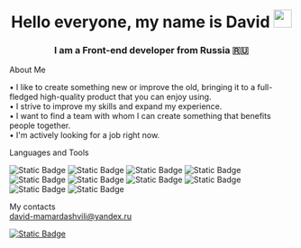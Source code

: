 <h1 align="center">Hello everyone, my name is David</a> 
<img src="https://github.com/blackcater/blackcater/raw/main/images/Hi.gif" height="32"/></h1>
<h3 align="center">I am a Front-end developer from Russia 🇷🇺</h3>

About Me  

• I like to create something new or improve the old, bringing it to a full-fledged high-quality product that you can enjoy using.  
• I strive to improve my skills and expand my experience.  
• I want to find a team with whom I can create something that benefits people together.  
• I'm actively looking for a job right now.

Languages and Tools  

<img alt="Static Badge" src="https://img.shields.io/badge/html-white?style=for-the-badge"> <img alt="Static Badge" src="https://img.shields.io/badge/css-white?style=for-the-badge"> <img alt="Static Badge" src="https://img.shields.io/badge/javascript-white?style=for-the-badge"> <img alt="Static Badge" src="https://img.shields.io/badge/typescript-white?style=for-the-badge"> <img alt="Static Badge" src="https://img.shields.io/badge/react-white?style=for-the-badge"> <img alt="Static Badge" src="https://img.shields.io/badge/webpack-white?style=for-the-badge"> <img alt="Static Badge" src="https://img.shields.io/badge/babel-white?style=for-the-badge"> <img alt="Static Badge" src="https://img.shields.io/badge/eslint-white?style=for-the-badge"> <img alt="Static Badge" src="https://img.shields.io/badge/figma-white?style=for-the-badge"> <img alt="Static Badge" src="https://img.shields.io/badge/git-white?style=for-the-badge">

My contacts  
david-mamardashvili@yandex.ru

<a href="https://t.me/Davchikm"><img alt="Static Badge" src="https://img.shields.io/badge/telegram-black?style=for-the-badge&logo=telegram"></a>
